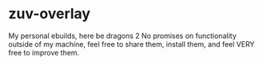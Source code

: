 # zuv-overlay
My personal ebuilds, here be dragons 2
No promises on functionality outside of my machine, feel free to share them, install them,
and feel VERY free to improve them.
